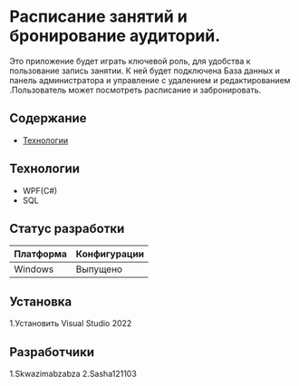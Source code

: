 # Расписание занятий и бронирование аудиторий.
Это приложение будет играть ключевой роль, для удобства к пользование запись занятии. К ней будет подключена База данных и панель администратора и управление с удалением и редактированием .Пользователь может посмотреть расписание и забронировать.
## Содержание
- [Технологии](#технологии)

## Технологии
- WPF(C#)
- SQL

## Статус разработки
|Платформа|Конфигурации|
|--------|--------------|
|Windows|Выпущено|

## Установка
1.Установить Visual Studio 2022 

## Разработчики
1.Skwazimabzabza
2.Sasha121103


